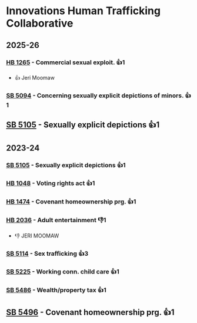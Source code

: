 # Innovations Human Trafficking Collaborative
## 2025-26

### [HB 1265](/bill/2025-26/hb/1265/) - Commercial sexual exploit. 👍1  
* 👍 Jeri Moomaw

### [SB 5094](/bill/2025-26/sb/5094/) - Concerning sexually explicit depictions of minors.  👍1  

## [SB 5105](/bill/2025-26/sb/5105/) - Sexually explicit depictions 👍1  

## 2023-24

### [SB 5105](/bill/2023-24/sb/5105/) - Sexually explicit depictions 👍1  

### [HB 1048](/bill/2023-24/hb/1048/) - Voting rights act 👍1  

### [HB 1474](/bill/2023-24/hb/1474/) - Covenant homeownership prg. 👍1  

### [HB 2036](/bill/2023-24/hb/2036/) - Adult entertainment  👎1 
* 👎 JERI MOOMAW

### [SB 5114](/bill/2023-24/sb/5114/) - Sex trafficking 👍3  

### [SB 5225](/bill/2023-24/sb/5225/) - Working conn. child care 👍1  

### [SB 5486](/bill/2023-24/sb/5486/) - Wealth/property tax 👍1  

## [SB 5496](/bill/2023-24/sb/5496/) - Covenant homeownership prg. 👍1  
